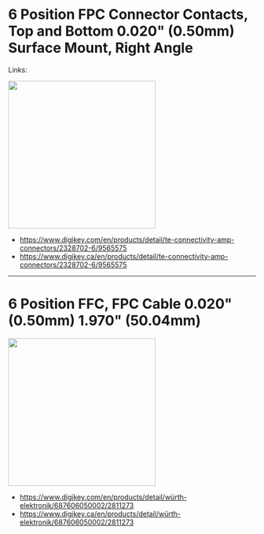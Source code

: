 # 6 Position FPC Connector Contacts, Top and Bottom 0.020" (0.50mm) Surface Mount, Right Angle

Links:

<img src="./2328702-6.jpg" width="300px" />

- https://www.digikey.com/en/products/detail/te-connectivity-amp-connectors/2328702-6/9565575
- https://www.digikey.ca/en/products/detail/te-connectivity-amp-connectors/2328702-6/9565575

-------
# 6 Position FFC, FPC Cable 0.020" (0.50mm) 1.970" (50.04mm)

<img src="./687606050002.jpg" width="300px" />

- https://www.digikey.com/en/products/detail/würth-elektronik/687606050002/2811273
- https://www.digikey.ca/en/products/detail/würth-elektronik/687606050002/2811273
